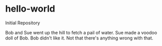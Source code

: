 hello-world
===========

Initial Repository

Bob and Sue went up the hill to fetch a pail of water.
Sue made a voodoo doll of Bob.
Bob didn't like it.
Not that there's anything wrong with that.
